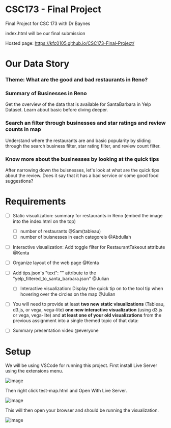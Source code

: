 # CSC173 - Final Project
Final Project for CSC 173 with Dr Baynes

index.html will be our final submission

Hosted page: https://kfc0105.github.io/CSC173-Final-Project/

# Our Data Story
### Theme: What are the good and bad restaurants in Reno?

### Summary of Businesses in Reno
Get the overview of the data that is available for SantaBarbara in Yelp Dataset. Learn about basic before diving deeper.
### Search an filter through businesses and star ratings and review counts in map
Understand where the restaurants are and basic popularity by sliding through the search business filter, star rating filter, and review count filter. 
### Know more about the businesses by looking at the quick tips 
After narrowing down the buisnesses, let's look at what are the quick tips about the review. Does it say that it has a bad service or some good food suggestions?



# Requirements
- [ ] Static visualization: summary for restaurants in Reno (embed the image into the index.html on the top)
  - [ ] number of restaurants @Sam(tableau) 
  - [ ] number of buisnesses in each categoreis @Abdullah
  
- [ ] Interactive visualization: Add toggle filter for RestaurantTakeout attribute @Kenta
- [ ] Organize layout of the web page @Kenta

- [ ] Add tips.json's "text": "" attribute to the "yelp_filtered_to_santa_barbara.json" @Julian
  - [ ] Interactive visualization: Display the quick tip on to the tool tip when hovering over the circles on the map @Julian
  
- [ ] You will need to provide at least **two new static visualizations** (Tableau, d3.js, or vega, vega-lite) **one new interactive visualization** (using d3.js or vega, vega-lite) and **at least one of your old visualizations** from the previous assignment into a single themed topic of that data:

 - [ ] Summary presentation video @everyone

# Setup

We will be using VSCode for running this project. First install Live Server using the extensions menu.

![image](https://user-images.githubusercontent.com/39971693/199818995-d84bfa44-e474-4a0e-a5e8-15cd93e22698.png)

Then right click test-map.html and Open With Live Server.

![image](https://user-images.githubusercontent.com/39971693/199819047-b473269a-d26f-4428-8123-84c70a8fb964.png)
 
 This will then open your browser and should be running the visualization.
 
![image](https://user-images.githubusercontent.com/39971693/200206211-94389134-208c-4e0f-954d-0b129a074a7d.png)

